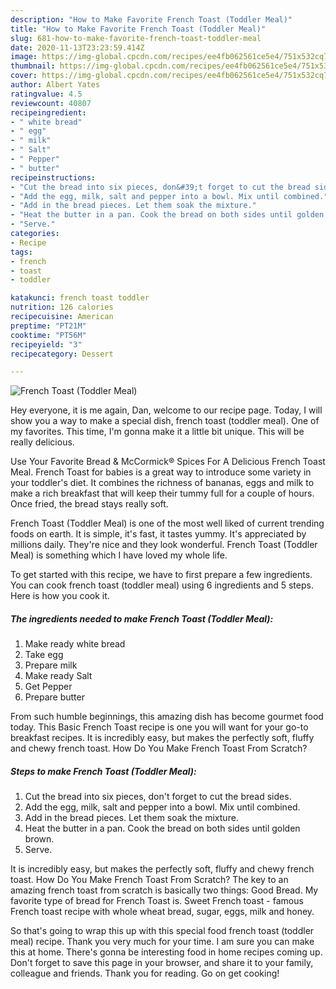```yaml
---
description: "How to Make Favorite French Toast (Toddler Meal)"
title: "How to Make Favorite French Toast (Toddler Meal)"
slug: 681-how-to-make-favorite-french-toast-toddler-meal
date: 2020-11-13T23:23:59.414Z
image: https://img-global.cpcdn.com/recipes/ee4fb062561ce5e4/751x532cq70/french-toast-toddler-meal-recipe-main-photo.jpg
thumbnail: https://img-global.cpcdn.com/recipes/ee4fb062561ce5e4/751x532cq70/french-toast-toddler-meal-recipe-main-photo.jpg
cover: https://img-global.cpcdn.com/recipes/ee4fb062561ce5e4/751x532cq70/french-toast-toddler-meal-recipe-main-photo.jpg
author: Albert Yates
ratingvalue: 4.5
reviewcount: 40807
recipeingredient:
- " white bread"
- " egg"
- " milk"
- " Salt"
- " Pepper"
- " butter"
recipeinstructions:
- "Cut the bread into six pieces, don&#39;t forget to cut the bread sides."
- "Add the egg, milk, salt and pepper into a bowl. Mix until combined."
- "Add in the bread pieces. Let them soak the mixture."
- "Heat the butter in a pan. Cook the bread on both sides until golden brown."
- "Serve."
categories:
- Recipe
tags:
- french
- toast
- toddler

katakunci: french toast toddler 
nutrition: 126 calories
recipecuisine: American
preptime: "PT21M"
cooktime: "PT56M"
recipeyield: "3"
recipecategory: Dessert

---
```



![French Toast (Toddler Meal)](https://img-global.cpcdn.com/recipes/ee4fb062561ce5e4/751x532cq70/french-toast-toddler-meal-recipe-main-photo.jpg)

Hey everyone, it is me again, Dan, welcome to our recipe page. Today, I will show you a way to make a special dish, french toast (toddler meal). One of my favorites. This time, I'm gonna make it a little bit unique. This will be really delicious.

Use Your Favorite Bread &amp; McCormick® Spices For A Delicious French Toast Meal. French Toast for babies is a great way to introduce some variety in your toddler&#39;s diet. It combines the richness of bananas, eggs and milk to make a rich breakfast that will keep their tummy full for a couple of hours. Once fried, the bread stays really soft.

French Toast (Toddler Meal) is one of the most well liked of current trending foods on earth. It is simple, it's fast, it tastes yummy. It's appreciated by millions daily. They're nice and they look wonderful. French Toast (Toddler Meal) is something which I have loved my whole life.


To get started with this recipe, we have to first prepare a few ingredients. You can cook french toast (toddler meal) using 6 ingredients and 5 steps. Here is how you cook it.

<!--inarticleads1-->

##### The ingredients needed to make French Toast (Toddler Meal):

1. Make ready  white bread
1. Take  egg
1. Prepare  milk
1. Make ready  Salt
1. Get  Pepper
1. Prepare  butter


From such humble beginnings, this amazing dish has become gourmet food today. This Basic French Toast recipe is one you will want for your go-to breakfast recipes. It is incredibly easy, but makes the perfectly soft, fluffy and chewy french toast. How Do You Make French Toast From Scratch? 

<!--inarticleads2-->

##### Steps to make French Toast (Toddler Meal):

1. Cut the bread into six pieces, don&#39;t forget to cut the bread sides.
1. Add the egg, milk, salt and pepper into a bowl. Mix until combined.
1. Add in the bread pieces. Let them soak the mixture.
1. Heat the butter in a pan. Cook the bread on both sides until golden brown.
1. Serve.


It is incredibly easy, but makes the perfectly soft, fluffy and chewy french toast. How Do You Make French Toast From Scratch? The key to an amazing french toast from scratch is basically two things: Good Bread. My favorite type of bread for French Toast is. Sweet French toast - famous French toast recipe with whole wheat bread, sugar, eggs, milk and honey. 

So that's going to wrap this up with this special food french toast (toddler meal) recipe. Thank you very much for your time. I am sure you can make this at home. There's gonna be interesting food in home recipes coming up. Don't forget to save this page in your browser, and share it to your family, colleague and friends. Thank you for reading. Go on get cooking!
